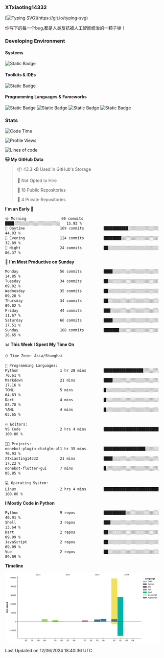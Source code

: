 ### XTxiaoting14332

[![Typing SVG](https://readme-typing-svg.herokuapp.com?font=JetBrians+Mono&pause=1000&random=false&width=435&lines=Hello+World!)](https://git.io/typing-svg)

你写下的每一个bug,都是人类反抗被人工智能统治的一颗子弹！

### Developing Environment

#### Systems

![Static Badge](https://img.shields.io/badge/Ubuntu-%20?style=flat-square&logo=ubuntu&logoColor=white&color=E34F26)

#### Toolkits & IDEs

![Static Badge](https://img.shields.io/badge/Visual%20Studio%20Code-%20?style=flat-square&logo=visualstudiocode&logoColor=white&color=blue)

#### Programming Languages & Fameworks

![Static Badge](https://img.shields.io/badge/Dart-%20?style=flat-square&logo=dart&logoColor=white&color=0175C2)
![Static Badge](https://img.shields.io/badge/Flutter-%20?style=flat-square&logo=flutter&logoColor=white&color=02569B)
![Static Badge](https://img.shields.io/badge/Python-%20?style=flat-square&logo=python&logoColor=white&color=E7A781)
![Static Badge](https://img.shields.io/badge/Bash%20Shell-%20?style=flat-square&logo=shell&logoColor=white&color=49D868)

### Stats

<!--START_SECTION:waka-->
![Code Time](http://img.shields.io/badge/Code%20Time-2%20hrs%204%20mins-blue)

![Profile Views](http://img.shields.io/badge/Profile%20Views-32-blue)

![Lines of code](https://img.shields.io/badge/From%20Hello%20World%20I%27ve%20Written-87.3%20thousand%20lines%20of%20code-blue)

**🐱 My GitHub Data** 

> 📦 43.3 kB Used in GitHub's Storage 
 > 
> 🚫 Not Opted to Hire
 > 
> 📜 18 Public Repositories 
 > 
> 🔑 4 Private Repositories 
 > 
**I'm an Early 🐤** 

```text
🌞 Morning                60 commits          ████░░░░░░░░░░░░░░░░░░░░░   15.92 % 
🌆 Daytime                169 commits         ███████████░░░░░░░░░░░░░░   44.83 % 
🌃 Evening                124 commits         ████████░░░░░░░░░░░░░░░░░   32.89 % 
🌙 Night                  24 commits          ██░░░░░░░░░░░░░░░░░░░░░░░   06.37 % 
```
📅 **I'm Most Productive on Sunday** 

```text
Monday                   56 commits          ████░░░░░░░░░░░░░░░░░░░░░   14.85 % 
Tuesday                  34 commits          ██░░░░░░░░░░░░░░░░░░░░░░░   09.02 % 
Wednesday                35 commits          ██░░░░░░░░░░░░░░░░░░░░░░░   09.28 % 
Thursday                 34 commits          ██░░░░░░░░░░░░░░░░░░░░░░░   09.02 % 
Friday                   44 commits          ███░░░░░░░░░░░░░░░░░░░░░░   11.67 % 
Saturday                 66 commits          ████░░░░░░░░░░░░░░░░░░░░░   17.51 % 
Sunday                   108 commits         ███████░░░░░░░░░░░░░░░░░░   28.65 % 
```


📊 **This Week I Spent My Time On** 

```text
🕑︎ Time Zone: Asia/Shanghai

💬 Programming Languages: 
Python                   1 hr 28 mins        ██████████████████░░░░░░░   70.61 % 
Markdown                 21 mins             ████░░░░░░░░░░░░░░░░░░░░░   17.16 % 
TOML                     5 mins              █░░░░░░░░░░░░░░░░░░░░░░░░   04.63 % 
Dart                     4 mins              █░░░░░░░░░░░░░░░░░░░░░░░░   03.78 % 
YAML                     4 mins              █░░░░░░░░░░░░░░░░░░░░░░░░   03.65 % 

🔥 Editors: 
VS Code                  2 hrs 4 mins        █████████████████████████   100.00 % 

🐱‍💻 Projects: 
nonebot-plugin-chatglm-pl1 hr 35 mins        ███████████████████░░░░░░   76.93 % 
XTxiaoting14332          21 mins             ████░░░░░░░░░░░░░░░░░░░░░   17.22 % 
nonebot-flutter-gui      7 mins              █░░░░░░░░░░░░░░░░░░░░░░░░   05.85 % 

💻 Operating System: 
Linux                    2 hrs 4 mins        █████████████████████████   100.00 % 
```

**I Mostly Code in Python** 

```text
Python                   9 repos             ██████████░░░░░░░░░░░░░░░   40.91 % 
Shell                    3 repos             ███░░░░░░░░░░░░░░░░░░░░░░   13.64 % 
Dart                     2 repos             ██░░░░░░░░░░░░░░░░░░░░░░░   09.09 % 
JavaScript               2 repos             ██░░░░░░░░░░░░░░░░░░░░░░░   09.09 % 
Vue                      2 repos             ██░░░░░░░░░░░░░░░░░░░░░░░   09.09 % 
```



**Timeline**

![Lines of Code chart](https://raw.githubusercontent.com/XTxiaoting14332/XTxiaoting14332/main/assets/bar_graph.png)


 Last Updated on 12/06/2024 18:40:36 UTC
<!--END_SECTION:waka-->
